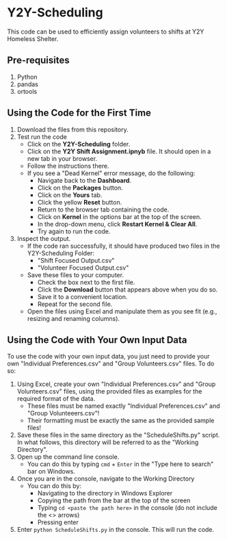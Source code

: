 # Y2Y-Scheduling
This code can be used to efficiently assign volunteers to shifts at Y2Y Homeless Shelter.

## Pre-requisites
1. Python
2. pandas
3. ortools


## Using the Code for the First Time
1. Download the files from this repository.
5. Test run the code
    - Click on the **Y2Y-Scheduling** folder.
    - Click on the **Y2Y Shift Assignment.ipnyb** file.  It should open in a new tab in your browser.
    - Follow the instructions there.
    - If you see a "Dead Kernel" error message, do the following:
        - Navigate back to the **Dashboard**.
        - Click on the **Packages** button.
        - Click on the **Yours** tab.
        - Click the yellow **Reset** button.
        - Return to the browser tab containing the code.
        - Click on **Kernel** in the options bar at the top of the screen.
        - In the drop-down menu, click **Restart Kernel & Clear All**.
        - Try again to run the code.
6. Inspect the output.
    - If the code ran successfully, it should have produced two files in the Y2Y-Scheduling Folder:
      - "Shift Focused Output.csv"
      - "Volunteer Focused Output.csv"
    - Save these files to your computer.
      - Check the box next to the first file.
      - Click the **Download** button that appears above when you do so.
      - Save it to a convenient location.
      - Repeat for the second file.
   - Open the files using Excel and manipulate them as you see fit (e.g., resizing and renaming columns).
   
   
## Using the Code with Your Own Input Data
To use the code with your own input data, you just need to provide your own "Individual Preferences.csv" and "Group Volunteers.csv" files.  To do so:
1. Using Excel, create your own "Individual Preferences.csv" and "Group Volunteers.csv" files, using the provided files as examples for the required format of the data.
   - These files must be named exactly "Individual Preferences.csv" and "Group Volunteeers.csv"!
   - Their formatting must be exactly the same as the provided sample files!
2. Save these files in the same directory as the "ScheduleShifts.py" script.  In what follows, this directory will be referred to as the "Working Directory". 
3. Open up the command line console.
    - You can do this by typing `cmd` + `Enter` in the "Type here to search" bar on Windows.
4. Once you are in the console, navigate to the Working Directory
    - You can do this by: 
        - Navigating to the directory in Windows Explorer 
        - Copying the path from the bar at the top of the screen
        - Typing `cd <paste the path here>` in the console (do not include the <> arrows)
        - Pressing enter
4. Enter `python ScheduleShifts.py` in the console.  This will run the code.

